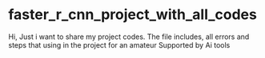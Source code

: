 # faster_r_cnn_project_with_all_codes
Hi, Just i want to share my project codes. The file includes, all errors and steps that using in the project for an amateur
Supported by Ai tools
